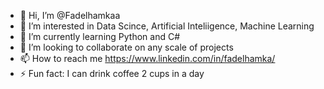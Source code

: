 - 👋 Hi, I’m @Fadelhamkaa
- 👀 I’m interested in Data Scince, Artificial Inteliigence, Machine Learning
- 🌱 I’m currently learning Python and C# 
- 💞️ I’m looking to collaborate on any scale of projects
- 📫 How to reach me https://www.linkedin.com/in/fadelhamka/
- ⚡ Fun fact: I can drink coffee 2 cups in a day

<!---
Fadelhamkaa/Fadelhamkaa is a ✨ special ✨ repository because its `README.md` (this file) appears on your GitHub profile.
You can click the Preview link to take a look at your changes.
--->
